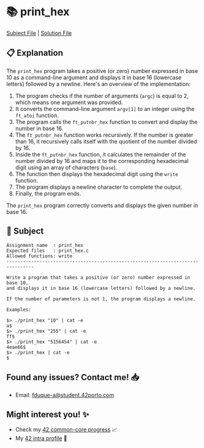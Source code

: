 # :books: print_hex

[Subject File](./subject.en.txt) | [Solution File](print_hex.c)

## :clipboard: Explanation

The `print_hex` program takes a positive (or zero) number expressed in base 10 as a command-line argument and displays it in base 16 (lowercase letters) followed by a newline. Here's an overview of the implementation:

1. The program checks if the number of arguments (`argc`) is equal to 2, which means one argument was provided.
2. It converts the command-line argument `argv[1]` to an integer using the `ft_atoi` function.
3. The program calls the `ft_putnbr_hex` function to convert and display the number in base 16.
4. The `ft_putnbr_hex` function works recursively. If the number is greater than 16, it recursively calls itself with the quotient of the number divided by 16.
5. Inside the `ft_putnbr_hex` function, it calculates the remainder of the number divided by 16 and maps it to the corresponding hexadecimal digit using an array of characters (`base`).
6. The function then displays the hexadecimal digit using the `write` function.
7. The program displays a newline character to complete the output.
8. Finally, the program ends.

The `print_hex` program correctly converts and displays the given number in base 16.

## :pencil: Subject

```
Assignment name  : print_hex
Expected files   : print_hex.c
Allowed functions: write
--------------------------------------------------------------------------------

Write a program that takes a positive (or zero) number expressed in base 10,
and displays it in base 16 (lowercase letters) followed by a newline.

If the number of parameters is not 1, the program displays a newline.

Examples:

$> ./print_hex "10" | cat -e
a$
$> ./print_hex "255" | cat -e
ff$
$> ./print_hex "5156454" | cat -e
4eae66$
$> ./print_hex | cat -e
$

```

## Found any issues? Contact me! 📥

- Email: fduque-a@student.42porto.com

## Might interest you! :sparkles:

- Check my [42 common-core progress](https://github.com/fduquea/42cursus) :chart_with_upwards_trend:
- My [42 intra profile](https://profile.intra.42.fr/users/fduque-a) :bust_in_silhouette: